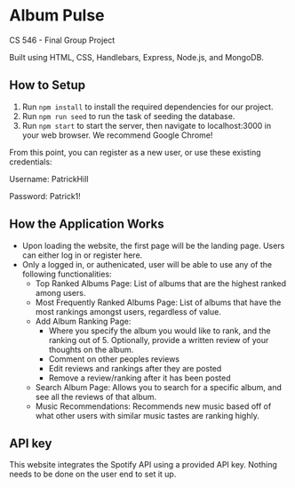 # Album Pulse
CS 546 - Final Group Project

Built using HTML, CSS, Handlebars, Express, Node.js, and MongoDB.

## How to Setup
1. Run `npm install` to install the required dependencies for our project.  
2. Run `npm run seed` to run the task of seeding the database.
3. Run `npm start` to start the server, then navigate to localhost:3000 in your web browser. We recommend Google Chrome!

From this point, you can register as a new user, or use these existing credentials:

Username: PatrickHill

Password: Patrick1!

## How the Application Works
- Upon loading the website, the first page will be the landing page. Users can either log in or register here.
- Only a logged in, or authenicated, user will be able to use any of the following functionalities:
  - Top Ranked Albums Page: List of albums that are the highest ranked among users.
  - Most Frequently Ranked Albums Page: List of albums that have the most rankings amongst users, regardless of value.
  - Add Album Ranking Page: 
	- Where you specify the album you would like to rank, and the ranking out of 5. Optionally, provide a written review of your thoughts on the album.
	- Comment on other peoples reviews
	- Edit reviews and rankings after they are posted
	- Remove a review/ranking after it has been posted
  - Search Album Page: Allows you to search for a specific album, and see all the reviews of that album. 
  - Music Recommendations: Recommends new music based off of what other users with similar music tastes are ranking highly.

## API key
This website integrates the Spotify API using a provided API key. Nothing needs to be done on the user end to set it up.
